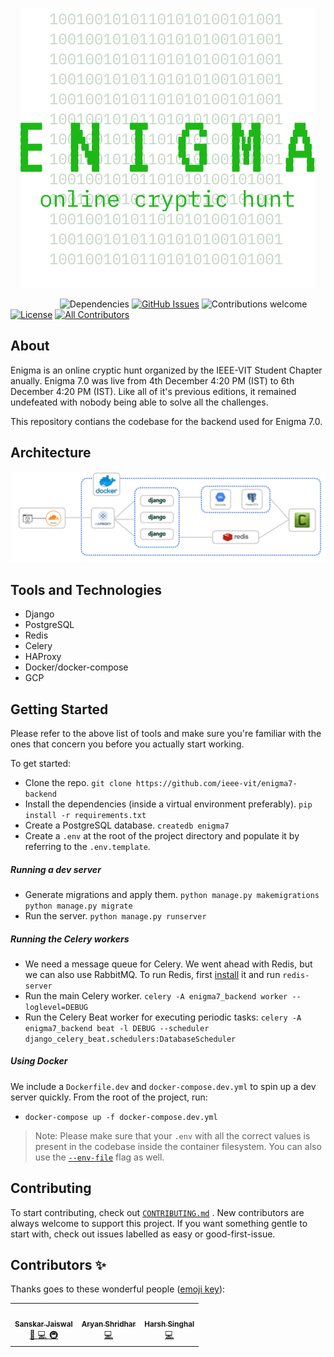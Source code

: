 <p align="center"><img src="https://raw.githubusercontent.com/IEEE-VIT/enigma7-frontend/master/src/images/enigma.svg"/></p>

&nbsp;&nbsp;&nbsp;&nbsp;&nbsp;&nbsp;&nbsp;&nbsp;&nbsp;&nbsp;&nbsp;&nbsp;&nbsp;&nbsp;&nbsp;&nbsp;&nbsp;&nbsp;&nbsp;
![Dependencies](https://img.shields.io/badge/dependencies-up%20to%20date-brightgreen.svg?style=flat-square)
[![GitHub Issues](https://img.shields.io/github/issues/aryan9600/IEEE-CTF-Questions.svg)](https://github.com/IEEE-VIT/enigma7-backend/issues)
![Contributions welcome](https://img.shields.io/badge/contributions-welcome-orange.svg?style=flat-square)
[![License](https://img.shields.io/badge/license-MIT-blue.svg?style=flat-square)](https://opensource.org/licenses/MIT)
[![All Contributors](https://img.shields.io/badge/all_contributors-3-yellow.svg?style=flat-square)](#contributors-)

## About
Enigma is an online cryptic hunt organized by the IEEE-VIT Student Chapter anually. Enigma 7.0 was live from 4th December 4:20 PM (IST) to 6th December 4:20 PM (IST). Like all of it's previous editions, it remained undefeated with nobody being able to solve all the challenges.

This repository contians the codebase for the backend used for Enigma 7.0.

## Architecture

<p align="center"><img src="https://raw.githubusercontent.com/IEEE-VIT/enigma7-backend/master/enigma_flow.png"/></p>

## Tools and Technologies

* Django
* PostgreSQL
* Redis
* Celery
* HAProxy
* Docker/docker-compose
* GCP

## Getting Started
Please refer to the above list of tools and make sure you're familiar with the ones that concern you before you actually start working.

To get started:
* Clone the repo.
`git clone https://github.com/ieee-vit/enigma7-backend`
* Install the dependencies (inside a virtual environment preferably).
`pip install -r requirements.txt`
* Create a PostgreSQL database.
`createdb enigma7`
* Create a `.env` at the root of the project directory and populate it by referring to the `.env.template`.

##### Running a dev server
* Generate migrations and apply them.
`python manage.py makemigrations`
`python manage.py migrate`
* Run the server.
`python manage.py runserver`

##### Running the Celery workers
* We need a message queue for Celery. We went ahead with Redis, but we can also use RabbitMQ. To run Redis, first [install](https://redis.io/download) it and run
`redis-server`
* Run the main Celery worker.
`celery -A enigma7_backend worker --loglevel=DEBUG`
* Run the Celery Beat worker for executing periodic tasks:
`celery -A enigma7_backend beat -l DEBUG --scheduler django_celery_beat.schedulers:DatabaseScheduler`

##### Using Docker
We include a `Dockerfile.dev` and `docker-compose.dev.yml` to spin up a dev server quickly. From the root of the project, run:
* `docker-compose up -f docker-compose.dev.yml`
> Note: Please make sure that your `.env` with all the correct values is present in the codebase inside the container filesystem. You can also use the [`--env-file`](https://docs.docker.com/compose/environment-variables/) flag as well.


## Contributing
To start contributing, check out [`CONTRIBUTING.md`](https://github.com/aryan9600/IEEE-CTF-Questions/tree/master/CONTRIBUTING.md) . New contributors are always welcome to support this project. If you want something gentle to start with, check out issues labelled as easy or good-first-issue.

## Contributors ✨

Thanks goes to these wonderful people ([emoji key](https://allcontributors.org/docs/en/emoji-key)):

<!-- ALL-CONTRIBUTORS-LIST:START - Do not remove or modify this section -->
<!-- prettier-ignore-start -->
<!-- markdownlint-disable -->
<table>
  <tr>
    <td align="center"><a href="https://github.com/aryan9600"><img src="https://avatars0.githubusercontent.com/u/43110940?s=460&u=8a10a5d6d3407128d666fe58a181ebf6ca6ccb1b?v=4" width="100px;" alt=""/><br /><sub><b>Sanskar Jaiswal</b></sub></a><br /> <a href="https://github.com/ieee-vit/enigma7-backend/commits?author=aryan9600" title="Documentation">📖 <a href="https://github.com/ieee-vit/IEEE-CTF-Questions/commits?author=aryan9600" title="Code"> 💻 </a><a href="#infra-aryan9600" title="Infrastructure (Hosting, Build-Tools, etc)"> 🚇 </a>
    <td align="center"><a href="https://github.com/aryanshridhar"><img src="https://avatars.githubusercontent.com/u/53977614?v=4" width="100px;" alt=""/><br /><sub><b>Aryan Shridhar</b></sub></a><br /><a href="https://github.com/ieee-vit/enigma7-backend/commits?author=aryanshridhar" title="Code"> 💻 </a></td>
    <td align="center"><a href="https://github.com/hsrambo07 "><img src="https://avatars1.githubusercontent.com/u/60664245?s=460&u=1ac2ad98a7e07f0f3dc0734e1199c7a1586ce3b4&v=4" width="100px;" alt=""/><br /><sub><b>Harsh Singhal</b></sub></a><br /><a href="https://github.com/ieee-vit/enigma7-backend/commits?author=hsrambo07 " title="Code"> 💻 </a></td>
